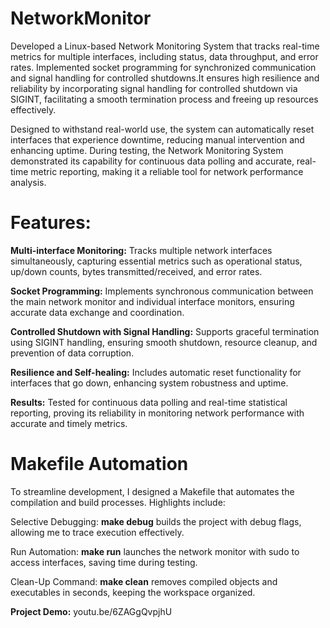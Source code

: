 # NetworkMonitor
Developed a Linux-based Network Monitoring System that tracks real-time metrics for multiple interfaces, including status, data throughput, and error rates. Implemented socket programming for synchronized communication and signal handling for controlled shutdowns.It ensures high resilience and reliability by incorporating signal handling for controlled shutdown via SIGINT, facilitating a smooth termination process and freeing up resources effectively.

Designed to withstand real-world use, the system can automatically reset interfaces that experience downtime, reducing manual intervention and enhancing uptime. During testing, the Network Monitoring System demonstrated its capability for continuous data polling and accurate, real-time metric reporting, making it a reliable tool for network performance analysis.

# Features:

**Multi-interface Monitoring:** Tracks multiple network interfaces simultaneously, capturing essential metrics such as operational status, up/down counts, bytes transmitted/received, and error rates.

**Socket Programming:** Implements synchronous communication between the main network monitor and individual interface monitors, ensuring accurate data exchange and coordination.

**Controlled Shutdown with Signal Handling:** Supports graceful termination using SIGINT handling, ensuring smooth shutdown, resource cleanup, and prevention of data corruption.

**Resilience and Self-healing:** Includes automatic reset functionality for interfaces that go down, enhancing system robustness and uptime.

**Results:** Tested for continuous data polling and real-time statistical reporting, proving its reliability in monitoring network performance with accurate and timely metrics.

# Makefile Automation
To streamline development, I designed a Makefile that automates the compilation and build processes. Highlights include:

Selective Debugging: **make debug** builds the project with debug flags, allowing me to trace execution effectively.

Run Automation: **make run** launches the network monitor with sudo to access interfaces, saving time during testing.

Clean-Up Command: **make clean** removes compiled objects and executables in seconds, keeping the workspace organized.

**Project Demo:** youtu.be/6ZAGgQvpjhU
